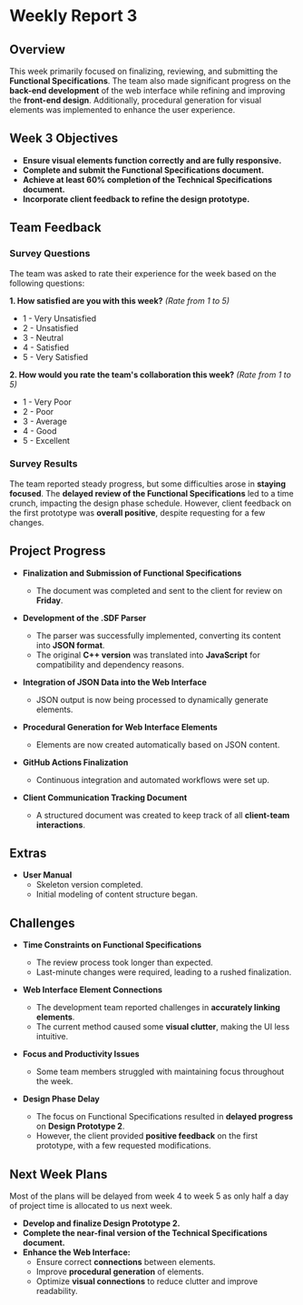 # **Weekly Report 3**  

## **Overview**  

This week primarily focused on finalizing, reviewing, and submitting the **Functional Specifications**. The team also made significant progress on the **back-end development** of the web interface while refining and improving the **front-end design**. Additionally, procedural generation for visual elements was implemented to enhance the user experience.

## **Week 3 Objectives**  

- **Ensure visual elements function correctly and are fully responsive.**  
- **Complete and submit the Functional Specifications document.**  
- **Achieve at least 60% completion of the Technical Specifications document.**  
- **Incorporate client feedback to refine the design prototype.**  

## **Team Feedback**  

### **Survey Questions**  

The team was asked to rate their experience for the week based on the following questions:  

**1. How satisfied are you with this week?** _(Rate from 1 to 5)_  
- 1 - Very Unsatisfied  
- 2 - Unsatisfied  
- 3 - Neutral  
- 4 - Satisfied  
- 5 - Very Satisfied  

**2. How would you rate the team's collaboration this week?** _(Rate from 1 to 5)_  
- 1 - Very Poor  
- 2 - Poor  
- 3 - Average  
- 4 - Good  
- 5 - Excellent  

### **Survey Results**  



The team reported steady progress, but some difficulties arose in **staying focused**. The **delayed review of the Functional Specifications** led to a time crunch, impacting the design phase schedule. However, client feedback on the first prototype was **overall positive**, despite requesting for a few changes.  

## **Project Progress**  

- **Finalization and Submission of Functional Specifications**  
  - The document was completed and sent to the client for review on **Friday**.  

- **Development of the .SDF Parser**  
  - The parser was successfully implemented, converting its content into **JSON format**.  
  - The original **C++ version** was translated into **JavaScript** for compatibility and dependency reasons.  
  
- **Integration of JSON Data into the Web Interface**  
  - JSON output is now being processed to dynamically generate elements.  
  
- **Procedural Generation for Web Interface Elements**  
  - Elements are now created automatically based on JSON content.  
  
- **GitHub Actions Finalization**  
  - Continuous integration and automated workflows were set up.  
  
- **Client Communication Tracking Document**  
  - A structured document was created to keep track of all **client-team interactions**.

## **Extras**  

- **User Manual**  
  - Skeleton version completed.  
  - Initial modeling of content structure began.  

## **Challenges**  

- **Time Constraints on Functional Specifications**  
  - The review process took longer than expected.  
  - Last-minute changes were required, leading to a rushed finalization.  
  
- **Web Interface Element Connections**  
  - The development team reported challenges in **accurately linking elements**.  
  - The current method caused some **visual clutter**, making the UI less intuitive.  
  
- **Focus and Productivity Issues**  
  - Some team members struggled with maintaining focus throughout the week.  
  
- **Design Phase Delay**  
  - The focus on Functional Specifications resulted in **delayed progress** on **Design Prototype 2**.  
  - However, the client provided **positive feedback** on the first prototype, with a few requested modifications.  

## **Next Week Plans**  

Most of the plans will be delayed from week 4 to week 5 as only half a day of project time is allocated to us next week. 

- **Develop and finalize Design Prototype 2.**  
- **Complete the near-final version of the Technical Specifications document.**  
- **Enhance the Web Interface:**  
  - Ensure correct **connections** between elements.  
  - Improve **procedural generation** of elements.  
  - Optimize **visual connections** to reduce clutter and improve readability.  

